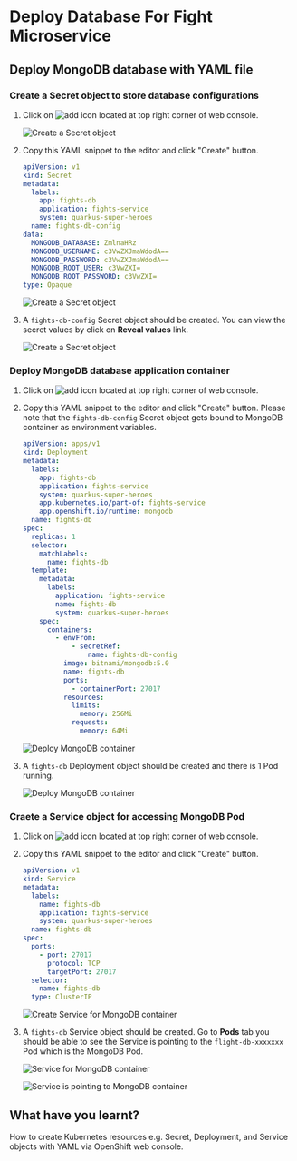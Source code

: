 # Deploy Database For Fight Microservice

## Deploy MongoDB database with YAML file

### Create a Secret object to store database configurations

1. Click on ![add](image/database-deployment/add-icon.png) icon located at top right corner of web console.

    ![Create a Secret object](image/database-deployment/deploy-db-18.png)

2. Copy this YAML snippet to the editor and click "Create" button.

    ```yaml
    apiVersion: v1
    kind: Secret
    metadata:
      labels:
        app: fights-db
        application: fights-service
        system: quarkus-super-heroes
      name: fights-db-config
    data:
      MONGODB_DATABASE: ZmlnaHRz
      MONGODB_USERNAME: c3VwZXJmaWdodA==
      MONGODB_PASSWORD: c3VwZXJmaWdodA==
      MONGODB_ROOT_USER: c3VwZXI=
      MONGODB_ROOT_PASSWORD: c3VwZXI=
    type: Opaque
    ```

    ![Create a Secret object](image/database-deployment/deploy-db-19.png)

3. A `fights-db-config` Secret object should be created. You can view the secret values by click on **Reveal values** link.

    ![Create a Secret object](image/database-deployment/deploy-db-20.png)

### Deploy MongoDB database application container

1. Click on ![add](image/database-deployment/add-icon.png) icon located at top right corner of web console.

2. Copy this YAML snippet to the editor and click "Create" button. Please note that the `fights-db-config` Secret object gets bound to MongoDB container as environment variables.

    ```yaml
    apiVersion: apps/v1
    kind: Deployment
    metadata:
      labels:
        app: fights-db
        application: fights-service
        system: quarkus-super-heroes
        app.kubernetes.io/part-of: fights-service
        app.openshift.io/runtime: mongodb
      name: fights-db
    spec:
      replicas: 1
      selector:
        matchLabels:
          name: fights-db
      template:
        metadata:
          labels:
            application: fights-service
            name: fights-db
            system: quarkus-super-heroes
        spec:
          containers:
            - envFrom:
                - secretRef:
                    name: fights-db-config
              image: bitnami/mongodb:5.0
              name: fights-db
              ports:
                - containerPort: 27017
              resources:
                limits:
                  memory: 256Mi
                requests:
                  memory: 64Mi
    ```

    ![Deploy MongoDB container](image/database-deployment/deploy-db-21.png)

3. A `fights-db` Deployment object should be created and there is 1 Pod running.

    ![Deploy MongoDB container](image/database-deployment/deploy-db-22.png)

### Craete a Service object for accessing MongoDB Pod

1. Click on ![add](image/database-deployment/add-icon.png) icon located at top right corner of web console.

2. Copy this YAML snippet to the editor and click "Create" button.

    ```yaml
    apiVersion: v1
    kind: Service
    metadata:
      labels:
        name: fights-db
        application: fights-service
        system: quarkus-super-heroes
      name: fights-db
    spec:
      ports:
        - port: 27017
          protocol: TCP
          targetPort: 27017
      selector:
        name: fights-db
      type: ClusterIP
    ```

    ![Create Service for MongoDB container](image/database-deployment/deploy-db-23.png)

3. A `fights-db` Service object should be created. Go to **Pods** tab you should be able to see the Service is pointing to the `flight-db-xxxxxxx` Pod which is the MongoDB Pod.

    ![Service for MongoDB container](image/database-deployment/deploy-db-24.png)

    ![Service is pointing to MongoDB container](image/database-deployment/deploy-db-25.png)

## What have you learnt?

How to create Kubernetes resources e.g. Secret, Deployment, and Service objects with YAML via OpenShift web console.
